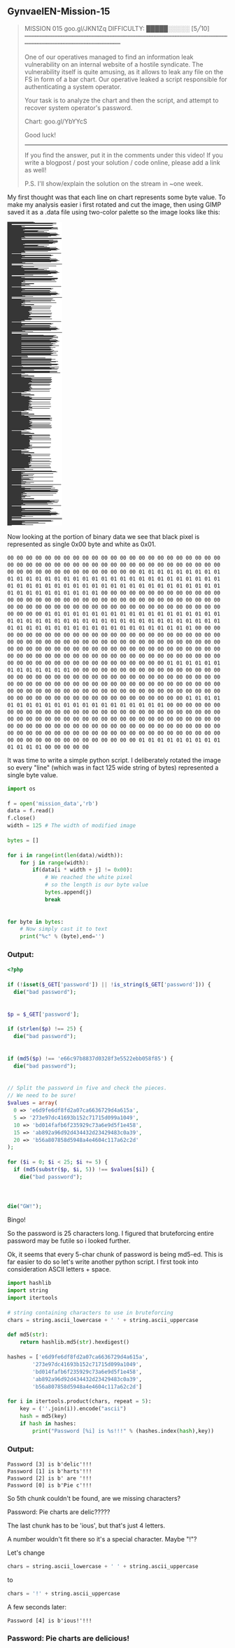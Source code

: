 ## GynvaelEN-Mission-15


>MISSION 015               goo.gl/JKN1Zq             DIFFICULTY: █████░░░░░ [5╱10]
>┅┅┅┅┅┅┅┅┅┅┅┅┅┅┅┅┅┅┅┅┅┅┅┅┅┅┅┅┅┅┅┅┅┅┅┅┅┅┅┅┅┅┅┅┅┅┅┅┅┅┅┅┅┅┅┅┅┅┅┅┅┅┅┅┅┅┅┅┅┅┅┅┅┅┅┅┅┅┅┅┅
>
>One of our operatives managed to find an information leak vulnerability on an
>internal website of a hostile syndicate. The vulnerability itself is quite
>amusing, as it allows to leak any file on the FS in form of a bar chart. Our
>operative leaked a script responsible for authenticating a system operator.
>
>Your task is to analyze the chart and then the script, and attempt to recover
>system operator's password.
>
>  Chart: goo.gl/YbYYcS
>
>Good luck!
>
>---------------------------------------------------------------------------------
>
>If you find the answer, put it in the comments under this video! If you write a
>blogpost / post your solution / code online, please add a link as well!
>
>P.S. I'll show/explain the solution on the stream in ~one week.

My first thought was that each line on chart represents some byte value.
To make my analysis easier i first rotated and cut the image, then using GIMP saved it
as a .data file using two-color palette so the image looks like this:




![ScreenShot](https://raw.githubusercontent.com/Deuterion/GynvaelEN-Mission-15/master/chartgray.bmp)


Now looking at the portion of binary data we see that black pixel is represented as single
0x00 byte and white as 0x01.

```
00 00 00 00 00 00 00 00 00 00 00 00 00 00 00 00 00 00 00 00 00 00 00 00 00 00 00 00 00 00 00 00 00 00 00 00 00 00 00 00 00 00 00 00 00 00 00 00 00 00 00 00 00 00 00 00 00 00 00 00 01 01 01 01 01 01 01 01 01 01 01 01 01 01 01 01 01 01 01 01 01 01 01 01 01 01 01 01 01 01 01 01 01 01 01 01 01 01 01 01 01 01 01 01 01 01 01 01 01 01 01 01 01 01 01 01 01 01 01 01 01 01 01 01 01 00 00 00 00 00 00 00 00 00 00 00 00 00 00 00 00 00 00 00 00 00 00 00 00 00 00 00 00 00 00 00 00 00 00 00 00 00 00 00 00 00 00 00 00 00 00 00 00 00 00 00 00 00 00 00 00 00 00 00 00 00 00 00 01 01 01 01 01 01 01 01 01 01 01 01 01 01 01 01 01 01 01 01 01 01 01 01 01 01 01 01 01 01 01 01 01 01 01 01 01 01 01 01 01 01 01 01 01 01 01 01 01 01 01 01 01 01 01 01 01 01 01 01 01 01 00 00 00 00 00 00 00 00 00 00 00 00 00 00 00 00 00 00 00 00 00 00 00 00 00 00 00 00 00 00 00 00 00 00 00 00 00 00 00 00 00 00 00 00 00 00 00 00 00 00 00 00 00 00 00 00 00 00 00 00 00 00 00 00 00 00 00 00 00 00 00 00 00 00 00 00 00 00 00 00 00 00 00 00 00 00 00 00 00 00 00 00 00 00 00 00 00 00 00 00 00 00 00 00 00 00 00 00 00 00 00 00 01 01 01 01 01 01 01 01 01 01 01 01 01 00 00 00 00 00 00 00 00 00 00 00 00 00 00 00 00 00 00 00 00 00 00 00 00 00 00 00 00 00 00 00 00 00 00 00 00 00 00 00 00 00 00 00 00 00 00 00 00 00 00 00 00 00 00 00 00 00 00 00 00 00 00 00 00 00 00 00 00 00 00 00 00 00 00 00 00 00 00 00 00 00 00 00 00 00 00 00 00 00 00 00 00 00 00 00 00 00 00 00 00 00 00 00 00 01 01 01 01 01 01 01 01 01 01 01 01 01 01 01 01 01 01 01 01 01 00 00 00 00 00 00 00 00 00 00 00 00 00 00 00 00 00 00 00 00 00 00 00 00 00 00 00 00 00 00 00 00 00 00 00 00 00 00 00 00 00 00 00 00 00 00 00 00 00 00 00 00 00 00 00 00 00 00 00 00 00 00 00 00 00 00 00 00 00 00 00 00 00 00 00 00 00 00 00 00 00 00 00 00 00 00 00 00 00 00 00 00 00 00 00 00 00 00 00 00 00 00 00 00 00 00 00 00 00 00 00 00 01 01 01 01 01 01 01 01 01 01 01 01 01 00 00 00 00 00

```

It was time to write a simple python script. 
I deliberately rotated the image so every "line" (which was in fact 125 wide string of bytes)
represented a single byte value.
``` python
import os

f = open('mission_data','rb')
data = f.read()
f.close()
width = 125 # The width of modified image

bytes = []

for i in range(int(len(data)/width)):
	for j in range(width):
		if(data[i * width + j] != 0x00):
			# We reached the white pixel
			# so the length is our byte value 
			bytes.append(j)
			break


for byte in bytes:
	# Now simply cast it to text
	print("%c" % (byte),end='')
```


### Output:
``` php
<?php

if (!isset($_GET['password']) || !is_string($_GET['password'])) {
  die("bad password");


$p = $_GET['password'];

if (strlen($p) !== 25) {
  die("bad password");


if (md5($p) !== 'e66c97b8837d0328f3e5522ebb058f85') {
  die("bad password");


// Split the password in five and check the pieces.
// We need to be sure!
$values = array(
  0 => 'e6d9fe6df8fd2a07ca6636729d4a615a',
  5 => '273e97dc41693b152c71715d099a1049',
  10 => 'bd014fafb6f235929c73a6e9d5f1e458',
  15 => 'ab892a96d92d434432d23429483c0a39',
  20 => 'b56a807858d5948a4e4604c117a62c2d'
);

for ($i = 0; $i < 25; $i += 5) {
  if (md5(substr($p, $i, 5)) !== $values[$i]) {
    die("bad password");
  


die("GW!");

```

Bingo!

So the password is 25 characters long. I figured that bruteforcing entire password may be futile
so i looked further.

Ok, it seems that every 5-char chunk of password is being md5-ed.
This is far easier to do so let's write another python script.
I first took into consideration ASCII letters + space.

``` python
import hashlib
import string
import itertools

# string containing characters to use in bruteforcing
chars = string.ascii_lowercase + ' ' + string.ascii_uppercase

def md5(str):
	return hashlib.md5(str).hexdigest()

hashes = ['e6d9fe6df8fd2a07ca6636729d4a615a',
		'273e97dc41693b152c71715d099a1049',
		'bd014fafb6f235929c73a6e9d5f1e458',
		'ab892a96d92d434432d23429483c0a39',
		'b56a807858d5948a4e4604c117a62c2d']

for i in itertools.product(chars, repeat = 5):
	key = (''.join(i)).encode("ascii")
	hash = md5(key)
	if hash in hashes:
		print("Password [%i] is %s!!!" % (hashes.index(hash),key))
```

### Output:
```
Password [3] is b'delic'!!!
Password [1] is b'harts'!!!
Password [2] is b' are '!!!
Password [0] is b'Pie c'!!!
```

So 5th chunk couldn't be found, are we missing characters?

Password: Pie charts are delic?????


The last chunk has to be 'ious', but that's just 4 letters.

A number wouldn't fit there so it's a special character. Maybe "!"?

Let's change 
```python
chars = string.ascii_lowercase + ' ' + string.ascii_uppercase
```
to
```python
chars = '!' + string.ascii_uppercase
```
A few seconds later:
```
Password [4] is b'ious!'!!!
```

### Password: Pie charts are delicious!


